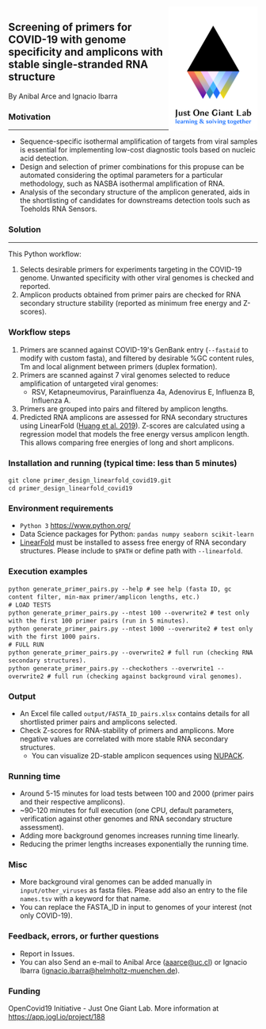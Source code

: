 <img src="./about/jogl_logo.png" width="180px" height="250px" align="right">

## **Screening of primers for COVID-19 with genome specificity and amplicons with stable single-stranded RNA structure**
By Anibal Arce and Ignacio Ibarra

### Motivation
---------------------------------------------------------
- Sequence-specific isothermal amplification of targets from viral samples is essential for implementing low-cost diagnostic tools based on nucleic acid detection.
- Design and selection of primer combinations for this propuse can be automated considering the optimal parameters for a particular methodology, such as NASBA isothermal amplification of RNA.
- Analysis of the secondary structure of the amplicon generated, aids in the shortlisting of candidates for downstreams detection tools such as Toeholds RNA Sensors.

### Solution
----------------

This Python workflow:
1. Selects desirable primers for experiments targeting in the COVID-19 genome. Unwanted specificity with other viral genomes is checked and reported. 
2. Amplicon products obtained from primer pairs are checked for RNA secondary structure
stability (reported as minimum free energy and Z-scores).

### Workflow steps
1. Primers are scanned against COVID-19's GenBank entry (`--fastaid` to modify with custom fasta), 
and filtered by desirable %GC content rules, Tm and local alignment between primers (duplex formation).
2. Primers are scanned against 7 viral genomes selected to reduce amplification of untargeted viral genomes:
    - RSV, Ketapneumovirus, Parainfluenza 4a, Adenovirus E, Influenza B, Influenza A.
3. Primers are grouped into pairs and filtered by amplicon lengths.
4. Predicted RNA amplicons are assessed for RNA secondary structures 
using LinearFold ([Huang et al. 2019](https://academic.oup.com/bioinformatics/article/35/14/i295/5529205)). 
Z-scores are calculated using a regression model that models the free energy versus amplicon length. This allows comparing free energies 
of long and short amplicons.

### Installation and running (typical time: less than 5 minutes)
```
git clone primer_design_linearfold_covid19.git
cd primer_design_linearfold_covid19
```

### Environment requirements
- `Python 3` https://www.python.org/
- Data Science packages for Python: `pandas numpy seaborn scikit-learn`
- [LinearFold](https://github.com/LinearFold/LinearFold) must be installed to assess free energy of RNA secondary structures.
Please include to `$PATH` or define path with `--linearfold`.

### Execution examples
```
python generate_primer_pairs.py --help # see help (fasta ID, gc content filter, min-max primer/amplicon lengths, etc.)
# LOAD TESTS
python generate_primer_pairs.py --ntest 100 --overwrite2 # test only with the first 100 primer pairs (run in 5 minutes).
python generate_primer_pairs.py --ntest 1000 --overwrite2 # test only with the first 1000 pairs.
# FULL RUN
python generate_primer_pairs.py --overwrite2 # full run (checking RNA secondary structures).
python generate_primer_pairs.py --checkothers --overwrite1 --overwrite2 # full run (checking against background viral genomes).
```

### Output
- An Excel file called `output/FASTA_ID_pairs.xlsx` contains details for all shortlisted primer pairs and amplicons selected.
- Check Z-scores for RNA-stability of primers and amplicons. More negative values are correlated with more stable RNA secondary structures.
    - You can visualize 2D-stable amplicon sequences using [NUPACK](http://www.nupack.org/partition/new). 

### Running time
- Around 5-15 minutes for load tests between 100 and 2000 (primer pairs and their respective amplicons).
- ~90-120 minutes for full execution (one CPU, default parameters, verification against other genomes and
RNA secondary structure assessment).
- Adding more background genomes increases running time linearly.
- Reducing the primer lengths increases exponentially the running time.

### Misc
- More background viral genomes can be added manually in `input/other_viruses` as fasta files. Please add also an entry to the file `names.tsv` with a keyword for that name.
- You can replace the FASTA_ID in input to genomes of your interest (not only COVID-19).

### Feedback, errors, or further questions
- Report in Issues.
- You can also Send an e-mail to Anibal Arce (aaarce@uc.cl) or Ignacio Ibarra (ignacio.ibarra@helmholtz-muenchen.de).

### Funding
OpenCovid19 Initiative - Just One Giant Lab.
More information at https://app.jogl.io/project/188
